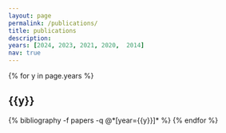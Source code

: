 ```yaml
---
layout: page
permalink: /publications/
title: publications
description: 
years: [2024, 2023, 2021, 2020,  2014]
nav: true
---
```


<div class="publications">

{% for y in page.years %}
  <h2 class="year">{{y}}</h2>
  {% bibliography -f papers -q @*[year={{y}}]* %}
{% endfor %}

</div>
